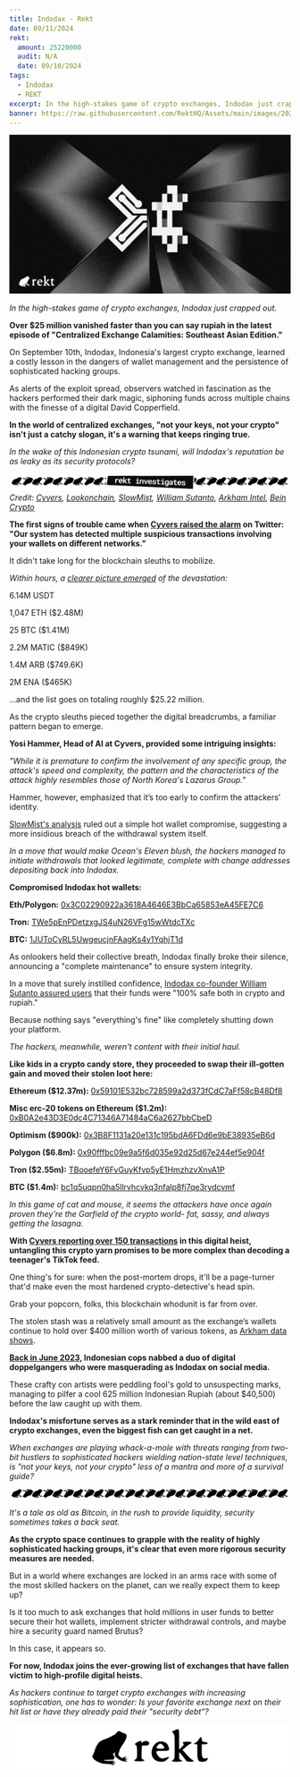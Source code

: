 ```yaml
---
title: Indodax - Rekt
date: 09/11/2024
rekt:
  amount: 25220000
  audit: N/A
  date: 09/10/2024
tags:
  - Indodax
  - REKT
excerpt: In the high-stakes game of crypto exchanges, Indodax just crapped out. Over $25 million vanished faster than you can say rupiah in the latest episode of Centralized Exchange Calamities - Southeast Asian Edition.
banner: https://raw.githubusercontent.com/RektHQ/Assets/main/images/2023/01/indodax-rekt-header.png
---
```

![](https://raw.githubusercontent.com/RektHQ/Assets/main/images/2023/01/indodax-rekt-header.png)




_In the high-stakes game of crypto exchanges, Indodax just crapped out._

  

**Over $25 million vanished faster than you can say rupiah in the latest episode of "Centralized Exchange Calamities: Southeast Asian Edition."**

  

On September 10th, Indodax, Indonesia's largest crypto exchange, learned a costly lesson in the dangers of wallet management and the persistence of sophisticated hacking groups.

  

As alerts of the exploit spread, observers watched in fascination as the hackers performed their dark magic, siphoning funds across multiple chains with the finesse of a digital David Copperfield.

  

**In the world of centralized exchanges, "not your keys, not your crypto" isn't just a catchy slogan, it's a warning that keeps ringing true.**

  

_In the wake of this Indonesian crypto tsunami, will Indodax's reputation be as leaky as its security protocols?_

![](https://raw.githubusercontent.com/RektHQ/Assets/main/images/2021/09/rekt-investigates-linebreak.png)
_Credit: [Cyvers](https://x.com/CyversAlerts/status/1833629057256239175), [Lookonchain](https://x.com/lookonchain/status/1833750952832368885), [SlowMist](https://x.com/SlowMist_Team/status/1833757841880158673), [William Sutanto](https://x.com/WilliamSutant0/status/1833765539375874282), [Arkham Intel](https://platform.arkhamintelligence.com/explorer/entity/indodax), [Bein Crypto](https://id.beincrypto.com/cyvers-deteksi-rp280-miliar-transaksi-mencurigakan-di-indodax-kena-hack/)_

  

**The first signs of trouble came when [Cyvers raised the alarm](https://x.com/CyversAlerts/status/1833629057256239175) on Twitter: "Our system has detected multiple suspicious transactions involving your wallets on different networks."**  
  

It didn't take long for the blockchain sleuths to mobilize.

  

_Within hours, a [clearer picture emerged](https://x.com/lookonchain/status/1833750952832368885) of the devastation:_

  

6.14M USDT

1,047 ETH ($2.48M)

25 BTC ($1.41M)

2.2M MATIC ($849K)

1.4M ARB ($749.6K)

2M ENA ($465K)

...and the list goes on totaling roughly $25.22 million.

  
As the crypto sleuths pieced together the digital breadcrumbs, a familiar pattern began to emerge.

  

**Yosi Hammer, Head of AI at Cyvers, provided some intriguing insights:**

  

_"While it is premature to confirm the involvement of any specific group, the attack's speed and complexity, the pattern and the characteristics of the attack highly resembles those of North Korea's Lazarus Group."_  
  
Hammer, however, emphasized that it’s too early to confirm the attackers’ identity.

  

[SlowMist's analysis](https://x.com/SlowMist_Team/status/1833757841880158673) ruled out a simple hot wallet compromise, suggesting a more insidious breach of the withdrawal system itself.

  

_In a move that would make Ocean's Eleven blush, the hackers managed to initiate withdrawals that looked legitimate, complete with change addresses depositing back into Indodax._

  

**Compromised Indodax hot wallets:**

  

**Eth/Polygon:** [0x3C02290922a3618A4646E3BbCa65853eA45FE7C6  ](https://etherscan.io/address/0x3c02290922a3618a4646e3bbca65853ea45fe7c6)

**Tron:** [TWe5pEnPDetzxgJS4uN26VFg15wWtdcTXc](https://tronscan.org/#/address/TWe5pEnPDetzxgJS4uN26VFg15wWtdcTXc)

  

**BTC:**  [1JUToCyRL5UwgeucjnFAagKs4v1YqhjT1d  ](https://www.blockchain.com/explorer/addresses/btc/1JUToCyRL5UwgeucjnFAagKs4v1YqhjT1d)

As onlookers held their collective breath, Indodax finally broke their silence, announcing a "complete maintenance" to ensure system integrity.

  

In a move that surely instilled confidence, [Indodax co-founder William Sutanto assured users](https://x.com/WilliamSutant0/status/1833765539375874282) that their funds were "100% safe both in crypto and rupiah."

  

Because nothing says "everything's fine" like completely shutting down your platform.

  

_The hackers, meanwhile, weren't content with their initial haul._  
  
**Like kids in a crypto candy store, they proceeded to swap their ill-gotten gain and moved their stolen loot here:**

  

**Ethereum ($12.37m):**
[0x59101E532bc728599a2d373fCdC7aFf58cB48Df8](https://etherscan.io/address/0x59101e532bc728599a2d373fcdc7aff58cb48df8)

  
**Misc erc-20 tokens on Ethereum ($1.2m):** [0xB0A2e43D3E0dc4C71346A71484aC6a2627bbCbeD](https://etherscan.io/address/0xb0a2e43d3e0dc4c71346a71484ac6a2627bbcbed)

  

**Optimism ($900k):**
[0x3B8F1131a20e131c195bdA6FDd6e9bE38935eB6d](https://optimistic.etherscan.io/address/0x3b8f1131a20e131c195bda6fdd6e9be38935eb6d)

  

**Polygon ($6.8m):**
[0x90fffbc09e9a5f6d035e92d25d67e244ef5e904f](https://polygonscan.com/address/0x90fffbc09e9a5f6d035e92d25d67e244ef5e904f)

  

**Tron ($2.55m):**
[TBooefeY6FvGuyKfvp5yE1HmzhzvXnvA1P](https://tronscan.org/#/address/TBooefeY6FvGuyKfvp5yE1HmzhzvXnvA1P)

  

**BTC ($1.4m):**
[bc1q5uqpn0ha5llrvhcvkq3nfalp8fj7qe3rydcvmf](https://www.blockchain.com/explorer/addresses/btc/bc1q5uqpn0ha5llrvhcvkq3nfalp8fj7qe3rydcvmf)

  

_In this game of cat and mouse, it seems the attackers have once again proven they're the Garfield of the crypto world- fat, sassy, and always getting the lasagna._

  

**With [Cyvers reporting over 150 transactions](https://x.com/CyversAlerts/status/1833635448834466252) in this digital heist, untangling this crypto yarn promises to be more complex than decoding a teenager's TikTok feed.**  
  

One thing's for sure: when the post-mortem drops, it'll be a page-turner that'd make even the most hardened crypto-detective's head spin.

  

Grab your popcorn, folks, this blockchain whodunit is far from over.

  
The stolen stash was a relatively small amount as the exchange’s wallets continue to hold over $400 million worth of various tokens, as [Arkham data shows](https://platform.arkhamintelligence.com/explorer/entity/indodax).  
  
**[Back in June 2023](https://id.beincrypto.com/cyvers-deteksi-rp280-miliar-transaksi-mencurigakan-di-indodax-kena-hack/), Indonesian cops nabbed a duo of digital doppelgangers who were masquerading as Indodax on social media.**  
  
These crafty con artists were peddling fool's gold to unsuspecting marks, managing to pilfer a cool 625 million Indonesian Rupiah (about $40,500) before the law caught up with them.  
  

**Indodax's misfortune serves as a stark reminder that in the wild east of crypto exchanges, even the biggest fish can get caught in a net.**  
  
_When exchanges are playing whack-a-mole with threats ranging from two-bit hustlers to sophisticated hackers wielding nation-state level techniques, is "not your keys, not your crypto" less of a mantra and more of a survival guide?_

![](https://raw.githubusercontent.com/RektHQ/Assets/main/images/2021/03/rekt-linebreak.png)



_It's a tale as old as Bitcoin, in the rush to provide liquidity, security sometimes takes a back seat._

  

**As the crypto space continues to grapple with the reality of highly sophisticated hacking groups, it's clear that even more rigorous security measures are needed.**

  

But in a world where exchanges are locked in an arms race with some of the most skilled hackers on the planet, can we really expect them to keep up?

  

Is it too much to ask exchanges that hold millions in user funds to better secure their hot wallets, implement stricter withdrawal controls, and maybe hire a security guard named Brutus?

  

In this case, it appears so.

  

**For now, Indodax joins the ever-growing list of exchanges that have fallen victim to high-profile digital heists.**

  

_As hackers continue to target crypto exchanges with increasing sophistication, one has to wonder: Is your favorite exchange next on their hit list or have they already paid their "security debt"?_

![](https://raw.githubusercontent.com/RektHQ/Assets/main/images/2021/08/rekt-outline-conc.png)









